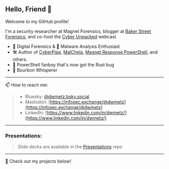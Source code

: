 ## Hello, Friend 👋
Welcome to my GitHub profile!  

I'm a security researcher at Magnet Forensics, blogger at [Baker Street Forensics](https://bakerstreetforensics.com), and co-host the [Cyber Unpacked](https://www.magnetforensics.com/cyber-unpacked/) webcast.

- 🫆 Digital Forensics & 👾 Malware Analysis Enthusiast  
- 🛠 Author of [CyberPipe](https://github.com/dwmetz/CyberPipe), [MalChela](https://github.com/dwmetz/MalChela), [Magnet Response PowerShell](https://github.com/MagnetForensics/Magnet-RESPONSE-PowerShell), and others. 
- 🦀 PowerShell fanboy that's now got the Rust bug
- 🥃 Bourbon Whisperer

---
📫 How to reach me:

>- Bluesky: [@dwmetz.bsky.social](https://bsky.app/profile/dwmetz.bsky.social)
>- Mastodon: [https://infosec.exchange/@dwmetz](https://infosec.exchange/@dwmetz)
>- LinkedIn: [https://www.linkedin.com/in/dwmetz/](https://www.linkedin.com/in/dwmetz/)

---
### Presentations:
> Slide decks are available in the [Presentations](https://github.com/dwmetz/Presentations) repo

---
🚀 Check out my projects below! 
<!--
**dwmetz/dwmetz** is a ✨ _special_ ✨ repository because its `README.md` (this file) appears on your GitHub profile.

Here are some ideas to get you started:

- 🔭 I’m currently working on ...
- 🌱 I’m currently learning ...
- 👯 I’m looking to collaborate on ...
- 🤔 I’m looking for help with ...
- 💬 Ask me about ...
- 📫 How to reach me: ...
- 😄 Pronouns: ...
- ⚡ Fun fact: ...
-->
